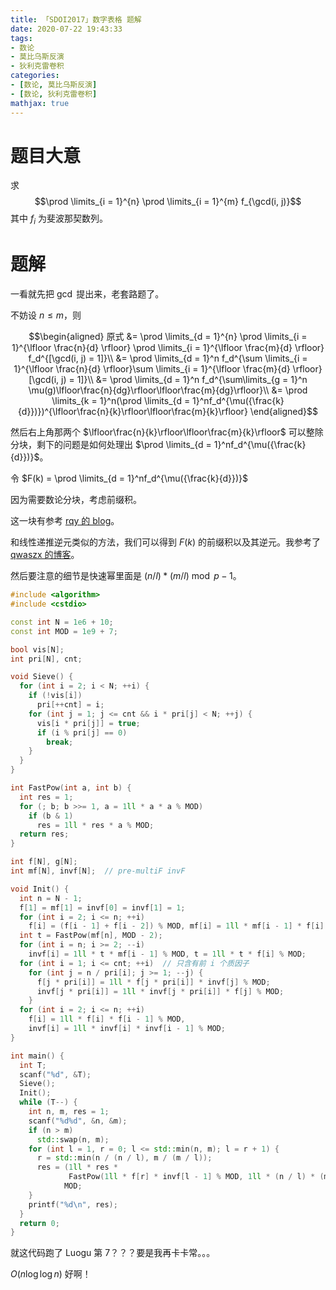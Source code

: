 ```yaml
---
title: 「SDOI2017」数字表格 题解
date: 2020-07-22 19:43:33
tags: 
- 数论
- 莫比乌斯反演
- 狄利克雷卷积
categories:
- [数论, 莫比乌斯反演]
- [数论, 狄利克雷卷积]
mathjax: true
---
```


# 题目大意

求 
$$\prod \limits_{i = 1}^{n} \prod \limits_{i = 1}^{m} f_{\gcd(i, j)}$$
其中 $f_i$ 为斐波那契数列。

<!--more-->

# 题解

一看就先把 $\gcd$ 提出来，老套路题了。

不妨设 $n \le m$，则

$$\begin{aligned}
  原式 &= \prod \limits_{d = 1}^{n} \prod \limits_{i = 1}^{\lfloor \frac{n}{d} \rfloor} \prod \limits_{i = 1}^{\lfloor \frac{m}{d} \rfloor} f_d^{[\gcd(i, j) = 1]}\\
  &= \prod \limits_{d = 1}^n f_d^{\sum \limits_{i = 1}^{\lfloor \frac{n}{d} \rfloor}\sum \limits_{i = 1}^{\lfloor \frac{m}{d} \rfloor}[\gcd(i, j) = 1]}\\
  &= \prod \limits_{d = 1}^n f_d^{\sum\limits_{g = 1}^n \mu(g)\lfloor\frac{n}{dg}\rfloor\lfloor\frac{m}{dg}\rfloor}\\
  &= \prod \limits_{k = 1}^n(\prod \limits_{d = 1}^nf_d^{\mu({\frac{k}{d}})})^{\lfloor\frac{n}{k}\rfloor\lfloor\frac{m}{k}\rfloor}
\end{aligned}$$

然后右上角那两个 $\lfloor\frac{n}{k}\rfloor\lfloor\frac{m}{k}\rfloor$ 可以整除分块，剩下的问题是如何处理出 $\prod \limits_{d = 1}^nf_d^{\mu({\frac{k}{d}})}$。

令 $F(k) = \prod \limits_{d = 1}^nf_d^{\mu({\frac{k}{d}})}$

因为需要数论分块，考虑前缀积。

这一块有参考 [rqy 的 blog](https://www.luogu.com.cn/blog/lx-2003/mobius-inversion)。

和线性递推逆元类似的方法，我们可以得到 $F(k)$ 的前缀积以及其逆元。我参考了 [qwaszx 的博客](https://www.luogu.com.cn/blog/qwaszx/solution-p3704)。

<!--留个锅以后补-->

然后要注意的细节是快速幂里面是 $(n / l) * (m / l) \bmod{p - 1}$。

```cpp
#include <algorithm>
#include <cstdio>

const int N = 1e6 + 10;
const int MOD = 1e9 + 7;

bool vis[N];
int pri[N], cnt;

void Sieve() {
  for (int i = 2; i < N; ++i) {
    if (!vis[i])
      pri[++cnt] = i;
    for (int j = 1; j <= cnt && i * pri[j] < N; ++j) {
      vis[i * pri[j]] = true;
      if (i % pri[j] == 0)
        break;
    }
  }
}

int FastPow(int a, int b) {
  int res = 1;
  for (; b; b >>= 1, a = 1ll * a * a % MOD)
    if (b & 1)
      res = 1ll * res * a % MOD;
  return res;
}

int f[N], g[N];
int mf[N], invf[N];  // pre-multiF invF

void Init() {
  int n = N - 1;
  f[1] = mf[1] = invf[0] = invf[1] = 1;
  for (int i = 2; i <= n; ++i)
    f[i] = (f[i - 1] + f[i - 2]) % MOD, mf[i] = 1ll * mf[i - 1] * f[i] % MOD;
  int t = FastPow(mf[n], MOD - 2);
  for (int i = n; i >= 2; --i)
    invf[i] = 1ll * t * mf[i - 1] % MOD, t = 1ll * t * f[i] % MOD;
  for (int i = 1; i <= cnt; ++i)  // 只含有前 i 个质因子
    for (int j = n / pri[i]; j >= 1; --j) {
      f[j * pri[i]] = 1ll * f[j * pri[i]] * invf[j] % MOD;
      invf[j * pri[i]] = 1ll * invf[j * pri[i]] * f[j] % MOD;
    }
  for (int i = 2; i <= n; ++i)
    f[i] = 1ll * f[i] * f[i - 1] % MOD,
    invf[i] = 1ll * invf[i] * invf[i - 1] % MOD;
}

int main() {
  int T;
  scanf("%d", &T);
  Sieve();
  Init();
  while (T--) {
    int n, m, res = 1;
    scanf("%d%d", &n, &m);
    if (n > m)
      std::swap(n, m);
    for (int l = 1, r = 0; l <= std::min(n, m); l = r + 1) {
      r = std::min(n / (n / l), m / (m / l));
      res = (1ll * res *
             FastPow(1ll * f[r] * invf[l - 1] % MOD, 1ll * (n / l) * (m / l) % (MOD - 1))) %
            MOD;
    }
    printf("%d\n", res);
  }
  return 0;
}

```

就这代码跑了 Luogu 第 7？？？要是我再卡卡常。。。

$O(n \log \log n)$ 好啊！

